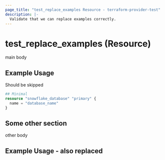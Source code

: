 ```yaml
---
page_title: "test_replace_examples Resource - terraform-provider-test"
description: |-
  Validate that we can replace examples correctly.
---
```


# test_replace_examples (Resource)

main body

## Example Usage

Should be skipped

```terraform
## Minimal
resource "snowflake_database" "primary" {
  name = "database_name"
}
```

## Some other section

other body

## Example Usage - also replaced
